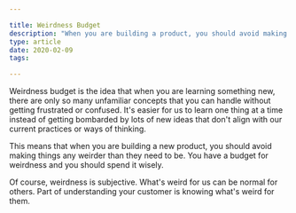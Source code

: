 ```yaml
---

title: Weirdness Budget
description: "When you are building a product, you should avoid making things any weirder than they need to be"
type: article
date: 2020-02-09
tags:

---
```


Weirdness budget is the idea that when you are learning something new, there are only so many unfamiliar concepts that you can handle without getting frustrated or confused. It's easier for us to learn one thing at a time instead of getting bombarded by lots of new ideas that don't align with our current practices or ways of thinking.

This means that when you are building a new product, you should avoid making things any weirder than they need to be. You have a budget for weirdness and you should spend it wisely.

Of course, weirdness is subjective. What's weird for us can be normal for others. Part of understanding your customer is knowing what's weird for them.
